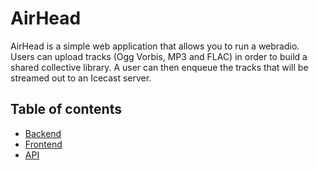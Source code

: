 # AirHead

AirHead is a simple web application that allows you to run a webradio.
Users can upload tracks (Ogg Vorbis, MP3 and FLAC) in order to build a
shared collective library. A user can then enqueue the tracks that will
be streamed out to an Icecast server.

## Table of contents

- [Backend](backend/README.md)
- [Frontend](frontend/README.md)
- [API](API.md)
